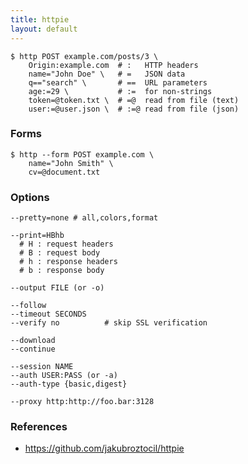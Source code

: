 ```yaml
---
title: httpie
layout: default
---
```


    $ http POST example.com/posts/3 \
        Origin:example.com  # :   HTTP headers
        name="John Doe" \   # =   JSON data
        q=="search" \       # ==  URL parameters
        age:=29 \           # :=  for non-strings
        token=@token.txt \  # =@  read from file (text)
        user:=@user.json \  # :=@ read from file (json)

### Forms

    $ http --form POST example.com \
        name="John Smith" \
        cv=@document.txt

### Options

    --pretty=none # all,colors,format

    --print=HBhb
      # H : request headers
      # B : request body
      # h : response headers
      # b : response body

    --output FILE (or -o)

    --follow
    --timeout SECONDS
    --verify no          # skip SSL verification

    --download
    --continue

    --session NAME
    --auth USER:PASS (or -a)
    --auth-type {basic,digest}

    --proxy http:http://foo.bar:3128


### References

 * https://github.com/jakubroztocil/httpie
